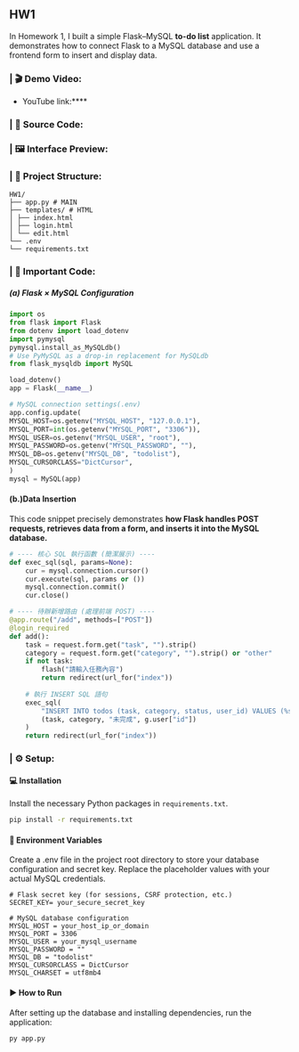 ## HW1

In Homework 1, I built a simple Flask–MySQL **to-do list** application.
It demonstrates how to connect Flask to a MySQL database and use a frontend form to insert and display data.

### | 🎬 Demo Video:
- YouTube link:****

### | 🔗 Source Code:

### | 🖼️ Interface Preview:


### | 📁 Project Structure:
```
HW1/
├── app.py # MAIN
├── templates/ # HTML
│ ├── index.html 
│ ├── login.html 
│ └── edit.html 
└── .env
└── requirements.txt
```
### | 🔗 Important Code:
##### (a) Flask × MySQL Configuration
```py
import os
from flask import Flask
from dotenv import load_dotenv
import pymysql
pymysql.install_as_MySQLdb() 
# Use PyMySQL as a drop-in replacement for MySQLdb
from flask_mysqldb import MySQL

load_dotenv()
app = Flask(__name__)

# MySQL connection settings(.env)
app.config.update(
MYSQL_HOST=os.getenv("MYSQL_HOST", "127.0.0.1"),
MYSQL_PORT=int(os.getenv("MYSQL_PORT", "3306")),
MYSQL_USER=os.getenv("MYSQL_USER", "root"),
MYSQL_PASSWORD=os.getenv("MYSQL_PASSWORD", ""),
MYSQL_DB=os.getenv("MYSQL_DB", "todolist"),
MYSQL_CURSORCLASS="DictCursor",
)
mysql = MySQL(app)
```
#### (b.)Data Insertion 
This code snippet precisely demonstrates **how Flask handles POST requests, retrieves data from a form, and inserts it into the MySQL database.**
```py
# ---- 核心 SQL 執行函數 (簡潔展示) ----
def exec_sql(sql, params=None):
    cur = mysql.connection.cursor()
    cur.execute(sql, params or ())
    mysql.connection.commit()
    cur.close()

# ---- 待辦新增路由 (處理前端 POST) ----
@app.route("/add", methods=["POST"])
@login_required
def add():
    task = request.form.get("task", "").strip()
    category = request.form.get("category", "").strip() or "other"
    if not task:
        flash("請輸入任務內容")
        return redirect(url_for("index"))
    
    # 執行 INSERT SQL 語句
    exec_sql(
        "INSERT INTO todos (task, category, status, user_id) VALUES (%s, %s, %s, %s)",
        (task, category, "未完成", g.user["id"])
    )
    return redirect(url_for("index"))
```


### | ⚙️ Setup:
#### 💻 Installation 
Install the necessary Python packages in `requirements.txt`.
```bash
pip install -r requirements.txt
```
#### 🔑 Environment Variables
Create a .env file in the project root directory to store your database configuration and secret key. Replace the placeholder values with your actual MySQL credentials.
```env
# Flask secret key (for sessions, CSRF protection, etc.)
SECRET_KEY= your_secure_secret_key  

# MySQL database configuration
MYSQL_HOST = your_host_ip_or_domain
MYSQL_PORT = 3306
MYSQL_USER = your_mysql_username
MYSQL_PASSWORD = ""          
MYSQL_DB = "todolist"         
MYSQL_CURSORCLASS = DictCursor
MYSQL_CHARSET = utf8mb4
```
#### ▶ How to Run
After setting up the database and installing dependencies, run the application:
```python
py app.py
```




